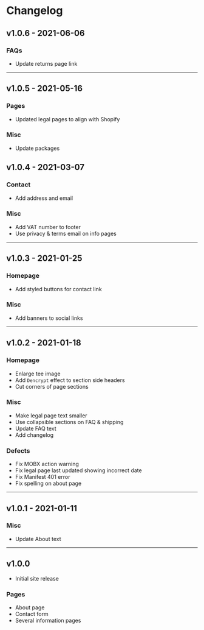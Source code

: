 # Changelog

## v1.0.6 - 2021-06-06

### FAQs

- Update returns page link

---

## v1.0.5 - 2021-05-16

### Pages

- Updated legal pages to align with Shopify

### Misc

- Update packages

## v1.0.4 - 2021-03-07

### Contact

- Add address and email

### Misc

- Add VAT number to footer
- Use privacy & terms email on info pages

---

## v1.0.3 - 2021-01-25

### Homepage

- Add styled buttons for contact link

### Misc

- Add banners to social links

---

## v1.0.2 - 2021-01-18

### Homepage

- Enlarge tee image
- Add `Dencrypt` effect to section side headers
- Cut corners of page sections

### Misc

- Make legal page text smaller
- Use collapsible sections on FAQ & shipping
- Update FAQ text
- Add changelog

### Defects

- Fix MOBX action warning
- Fix legal page last updated showing incorrect date
- Fix Manifest 401 error
- Fix spelling on about page

---

## v1.0.1 - 2021-01-11

### Misc

- Update About text

---

## v1.0.0

- Initial site release

### Pages

- About page
- Contact form
- Several information pages
